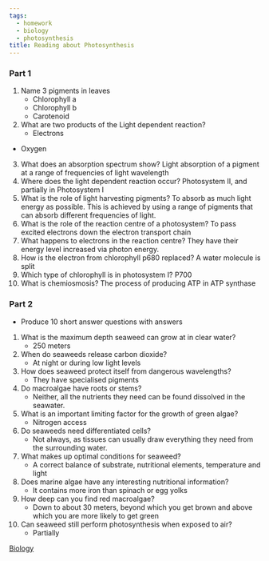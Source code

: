 ```yaml
---
tags:
  - homework
  - biology
  - photosynthesis
title: Reading about Photosynthesis
---
```

### Part 1

1) Name 3 pigments in leaves
   - Chlorophyll a
   - Chlorophyll b
   - Carotenoid
2) What are two products of the Light dependent reaction?
   - Electrons
  - Oxygen
3) What does an absorption spectrum show?
  Light absorption of a pigment at a range of frequencies of light wavelength
4) Where does the light dependent reaction occur?
   Photosystem II, and partially in Photosystem I
5) What is the role of light harvesting pigments?
   To absorb as much light energy as possible. This is achieved by using a range of pigments that can absorb different frequencies of light.
6) What is the role of the reaction centre of a photosystem?
   To pass excited electrons down the electron transport chain
7) What happens to electrons in the reaction centre?
   They have their energy level increased via photon energy.
8) How is the electron from chlorophyll p680 replaced?
   A water molecule is split 
9) Which type of chlorophyll is in photosystem I?
   P700
10) What is chemiosmosis?
    The process of producing ATP in ATP synthase

### Part 2

- Produce 10 short answer questions with answers

1) What is the maximum depth seaweed can grow at in clear water? 
   - 250 meters
2) When do seaweeds release carbon dioxide?
   - At night or during low light levels
3) How does seaweed protect itself from dangerous wavelengths?
   - They have specialised pigments
4) Do macroalgae have roots or stems?
   - Neither, all the nutrients they need can be found dissolved in the seawater. 
5) What is an important limiting factor for the growth of green algae?
   - Nitrogen access
6) Do seaweeds need differentiated cells? 
   - Not always, as tissues can usually draw everything they need from the surrounding water.
7) What makes up optimal conditions for seaweed?
   - A correct balance of substrate, nutritional elements, temperature and light
8) Does marine algae have any interesting nutritional information?
   - It contains more iron than spinach or egg yolks
9) How deep can you find red macroalgae?
   - Down to about 30 meters, beyond which you get brown and above which you are more likely to get green
10) Can seaweed still perform photosynthesis when exposed to air?
    - Partially

   

[Biology](/Biology)